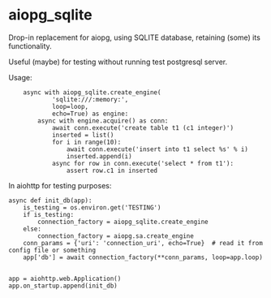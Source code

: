 aiopg_sqlite
============


Drop-in replacement for aiopg, using SQLITE database, retaining (some)
its functionality.

Useful (maybe) for testing without running test postgresql server.

Usage:

```
    async with aiopg_sqlite.create_engine(
            'sqlite:///:memory:',
            loop=loop,
            echo=True) as engine:
        async with engine.acquire() as conn:
            await conn.execute('create table t1 (c1 integer)')
            inserted = list()
            for i in range(10):
                await conn.execute('insert into t1 select %s' % i)
                inserted.append(i)
            async for row in conn.execute('select * from t1'):
                assert row.c1 in inserted
```

In aiohttp for testing purposes:

```
async def init_db(app):
    is_testing = os.environ.get('TESTING')
    if is_testing:
        connection_factory = aiopg_sqlite.create_engine
    else:
        connection_factory = aiopg.sa.create_engine
    conn_params = {'uri': 'connection_uri', echo=True}  # read it from config file or something
    app['db'] = await connection_factory(**conn_params, loop=app.loop)
    
        
app = aiohttp.web.Application()
app.on_startup.append(init_db)
```

